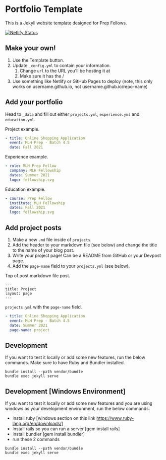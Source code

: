 # Portfolio Template

This is a Jekyll website template designed for Prep Fellows.

[![Netlify Status](https://api.netlify.com/api/v1/badges/fbe1b783-4a3d-4f50-be1f-35af11484329/deploy-status)](https://app.netlify.com/sites/prep-pod-4-1-2/deploys)


## Make your own!

1. Use the Template button.
2. Update `_config.yml` to contain your information.
    1. Change `url` to the URL you'll be hosting it at
    2. Make sure it has the /
3. Use something like Netlify or GitHub Pages to deploy (note, this only works on username.github.io, not username.github.io/repo-name)

## Add your portfolio

Head to `_data` and fill out either `projects.yml`, `experience.yml` and `education.yml`.

Project example.
```yaml
- title: Online Shopping Application
  event: MLH Prep - Batch 4.5
  date: Fall 2021
```

Experience example.
```yaml
- role: MLH Prep Fellow
  company: MLH Fellowship
  dates: Summer 2021
  logo: fellowship.svg
```

Education example.
```yaml
- course: Prep Fellow
  institute: MLH Fellowship
  dates: Fall 2021
  logo: fellowship.svg
```
## Add project posts

1. Make a new `.md` file inside of `projects`.
2. Add the header to your markdown file (see below) and change the title to the name of your blog post.
3. Write your project page! Can be a README from GitHub or your Devpost page.
4. Add the `page-name` field to your `projects.yml` (see below).

Top of post markdown file post.
```
---
title: Project
layout: page
---
```

`projects.yml` with the `page-name` field.

```yaml
- title: Online Shopping Application
  event: MLH Prep - Batch 4.5
  date: Summer 2021
  page-name: project
```

## Development

If you want to test it locally or add some new features, run the below commands. Make sure to have Ruby and Bundler installed.

```
bundle install --path vendor/bundle
bundle exec jekyll serve
```

## Development [Windows Environment]

If you want to test it locally or add some new features and you are using windows as your development environment, run the below commands.

- Install ruby [windows section on this link https://www.ruby-lang.org/en/downloads/]
- Install rails so you can run a server [gem install rails]
- Install bundler [gem install bundler]
- run these 2 commands

```
bundle install --path vendor/bundle
bundle exec jekyll serve
```
